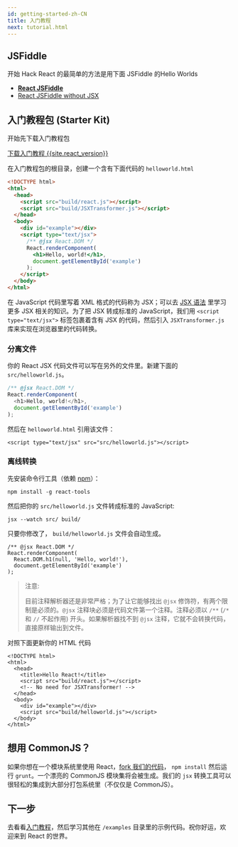 ```yaml
---
id: getting-started-zh-CN
title: 入门教程
next: tutorial.html
---
```


## JSFiddle

开始 Hack React 的最简单的方法是用下面 JSFiddle 的Hello Worlds

 * **[React JSFiddle](http://jsfiddle.net/vjeux/kb3gN/)**
 * [React JSFiddle without JSX](http://jsfiddle.net/vjeux/VkebS/)

## 入门教程包 (Starter Kit)

开始先下载入门教程包

<div class="buttons-unit downloads">
  <a href="/react/downloads/react-{{site.react_version}}.zip" class="button">
    下载入门教程 {{site.react_version}}
  </a>
</div>

在入门教程包的根目录，创建一个含有下面代码的 `helloworld.html`

```html
<!DOCTYPE html>
<html>
  <head>
    <script src="build/react.js"></script>
    <script src="build/JSXTransformer.js"></script>
  </head>
  <body>
    <div id="example"></div>
    <script type="text/jsx">
      /** @jsx React.DOM */
      React.renderComponent(
        <h1>Hello, world!</h1>,
        document.getElementById('example')
      );
    </script>
  </body>
</html>
```

在 JavaScript 代码里写着 XML 格式的代码称为 JSX；可以去 [JSX 语法](/react/docs/jsx-in-depth.html) 里学习更多 JSX 相关的知识。为了把 JSX 转成标准的 JavaScript，我们用 `<script type="text/jsx">` 标签包裹着含有 JSX 的代码，然后引入 `JSXTransformer.js` 库来实现在浏览器里的代码转换。

### 分离文件

你的 React JSX 代码文件可以写在另外的文件里。新建下面的 `src/helloworld.js`。

```javascript
/** @jsx React.DOM */
React.renderComponent(
  <h1>Hello, world!</h1>,
  document.getElementById('example')
);
```

然后在 `helloworld.html` 引用该文件：
 
```html{10}
<script type="text/jsx" src="src/helloworld.js"></script>
```

### 离线转换

先安装命令行工具（依赖 [npm](http://npmjs.org/)）：

```
npm install -g react-tools
```

然后把你的 `src/helloworld.js` 文件转成标准的 JavaScript:

```
jsx --watch src/ build/

```

只要你修改了， `build/helloworld.js` 文件会自动生成。

```javascript{3}
/** @jsx React.DOM */
React.renderComponent(
  React.DOM.h1(null, 'Hello, world!'),
  document.getElementById('example')
);
```

> 注意:
>
> 目前注释解析器还是非常严格；为了让它能够找出 `@jsx` 修饰符，有两个限制是必须的。`@jsx` 注释块必须是代码文件第一个注释。注释必须以 `/**` (`/*` 和 `//` 不起作用) 开头。如果解析器找不到 `@jsx` 注释，它就不会转换代码，直接原样输出到文件。

对照下面更新你的 HTML 代码

```html{6,10}
<!DOCTYPE html>
<html>
  <head>
    <title>Hello React!</title>
    <script src="build/react.js"></script>
    <!-- No need for JSXTransformer! -->
  </head>
  <body>
    <div id="example"></div>
    <script src="build/helloworld.js"></script>
  </body>
</html>
```

## 想用 CommonJS？

如果你想在一个模块系统里使用 React，[fork 我们的代码](http://github.com/facebook/react)， `npm install` 然后运行 `grunt`。一个漂亮的 CommonJS 模块集将会被生成。我们的 `jsx` 转换工具可以很轻松的集成到大部分打包系统里（不仅仅是 CommonJS）。

## 下一步

去看看[入门教程](/react/docs/tutorial.html)，然后学习其他在 `/examples` 目录里的示例代码。祝你好运，欢迎来到 React 的世界。

